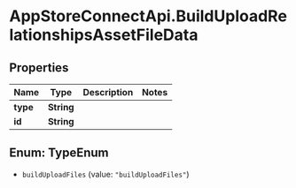 # AppStoreConnectApi.BuildUploadRelationshipsAssetFileData

## Properties

Name | Type | Description | Notes
------------ | ------------- | ------------- | -------------
**type** | **String** |  | 
**id** | **String** |  | 



## Enum: TypeEnum


* `buildUploadFiles` (value: `"buildUploadFiles"`)




